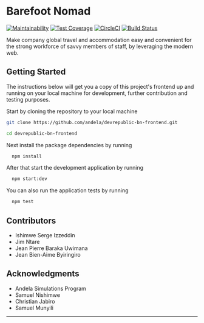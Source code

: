 # Barefoot Nomad

[![Maintainability](https://api.codeclimate.com/v1/badges/87b3b342d9dca9a73afb/maintainability)](https://codeclimate.com/github/Stackup-Rwanda/devrepublic-bn-frontend/maintainability) [![Test Coverage](https://api.codeclimate.com/v1/badges/87b3b342d9dca9a73afb/test_coverage)](https://codeclimate.com/github/Stackup-Rwanda/devrepublic-bn-frontend/test_coverage) [![CircleCI](https://circleci.com/gh/Stackup-Rwanda/devrepublic-bn-frontend.svg?style=svg)](https://circleci.com/gh/Stackup-Rwanda/devrepublic-bn-frontend) [![Build Status](https://travis-ci.org/Stackup-Rwanda/devrepublic-bn-frontend.svg?branch=develop)](https://travis-ci.org/Stackup-Rwanda/devrepublic-bn-frontend)

Make company global travel and accommodation easy and convenient for the strong workforce of savvy members of staff, by leveraging the modern web.
## Getting Started

The instructions below will get you a copy of this project's frontend up and running on your local machine for development, further contribution and testing purposes. 

Start by cloning the repository to your local machine
```bash
git clone https://github.com/andela/devrepublic-bn-frontend.git

cd devrepublic-bn-frontend
```
Next install the package dependencies by running

```bash
  npm install
```
After that start  the development application by running

```bash
  npm start:dev
```

You can also run the application tests by running

```bash
  npm test
```
## Contributors
- Ishimwe Serge Izzeddin
- Jim Ntare
- Jean Pierre Baraka Uwimana
- Jean Bien-Aime Byiringiro

## Acknowledgments

* Andela Simulations Program
* Samuel Nishimwe
* Christian Jabiro
* Samuel Munyili

---
